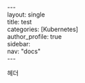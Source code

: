 
<p>---<br>
layout: single<br>
title: test<br>
categories: [Kubernetes]<br>
author_profile: true<br>
sidebar:<br>
  nav: "docs"<br>
---</p>

헤더
